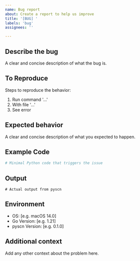 ```yaml
---
name: Bug report
about: Create a report to help us improve
title: '[BUG] '
labels: 'bug'
assignees: ''

---
```


## Describe the bug
A clear and concise description of what the bug is.

## To Reproduce
Steps to reproduce the behavior:
1. Run command '...'
2. With file '...'
3. See error

## Expected behavior
A clear and concise description of what you expected to happen.

## Example Code
```python
# Minimal Python code that triggers the issue
```

## Output
```
# Actual output from pyscn
```

## Environment
 - OS: [e.g. macOS 14.0]
 - Go Version: [e.g. 1.21]
 - pyscn Version: [e.g. 0.1.0]

## Additional context
Add any other context about the problem here.

